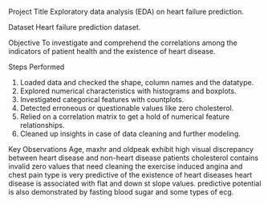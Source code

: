 Project Title
Exploratory data analysis (EDA) on heart failure prediction.

Dataset
Heart failure prediction dataset.

Objective
To investigate and comprehend the correlations among the indicators of patient health and the existence of heart disease.

Steps Performed
1. Loaded data and checked the shape, column names and the datatype.
2. Explored numerical characteristics with histograms and boxplots.
3. Investigated categorical features with countplots.
4. Detected erroneous or questionable values like zero cholesterol.
5. Relied on a correlation matrix to get a hold of numerical feature relationships.
6. Cleaned up insights in case of data cleaning and further modeling.

Key Observations
Age, maxhr and oldpeak exhibit high visual discrepancy between heart disease and non-heart disease patients
cholesterol contains invalid zero values that need cleaning
the exercise induced angina and chest pain type is very predictive of the existence of heart diseases
heart disease is associated with flat and down st slope values.
predictive potential is also demonstrated by fasting blood sugar and some types of ecg.
